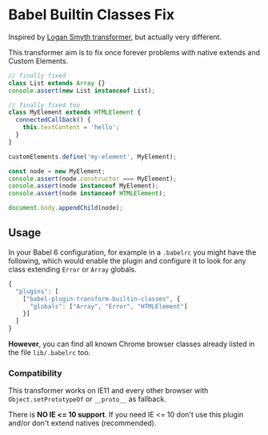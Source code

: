 # Babel Builtin Classes Fix

Inspired by [Logan Smyth transformer](https://github.com/loganfsmyth/babel-plugin-transform-builtin-extend),
but actually very different.

This transformer aim is to fix once forever problems with native extends and Custom Elements.

```js
// finally fixed
class List extends Array {}
console.assert(new List instanceof List);

// finally fixed too
class MyElement extends HTMLElement {
  connectedCallback() {
    this.textContent = 'hello';
  }
}

customElements.define('my-element', MyElement);

const node = new MyElement;
console.assert(node.constructor === MyElement);
console.assert(node instanceof MyElement);
console.assert(node instanceof HTMLElement);

document.body.appendChild(node);
```

## Usage

In your Babel 6 configuration, for example in a `.babelrc` you might have the following,
which would enable the plugin and configure it to look for any class extending `Error` or `Array` globals.

```js
{
  "plugins": [
    ["babel-plugin-transform-builtin-classes", {
      "globals": ["Array", "Error", "HTMLElement"]
    }]
  ]
}
```

**However**, you can find all known Chrome browser classes already listed in the file `lib/.babelrc` too.


### Compatibility
This transformer works on IE11 and every other browser with `Object.setPrototypeOf` or `__proto__` as fallback.

There is **NO IE <= 10 support**. If you need IE <= 10 don't use this plugin and/or don't extend natives (recommended).
